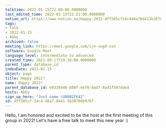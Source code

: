 ```yaml
---
talktime: 2022-01-15T22:00:00.0000000
last_edited_time: 2022-01-15T22:21:00.0000000
notion_url: https://www.notion.so/Happy-2022-dff585cf24c448a78d413b30708b0767
tags:
- Talk
- 2022-01-15
- Abby
archived: false
meeting_link: https://meet.google.com/ijn-vugd-osn
software: Google Meet
language_level: intermediate to advanced
created_time: 2021-08-17T19:10:00.0000000
parent_type: database_id
indexDate: 2022-01-15
object: page
title: Happy 2022!
name: Happy 2022!
parent_database_id: e9339446-880f-4ef0-8ad7-8ad1f507dded
hosts: Abby
sign_up_here: "Just come \U0001F642"
id: dff585cf-24c4-48a7-8d41-3b30708b0767
---
```


Hello, I am honored and excited to be the host at the first meeting of this group in 2022! Let's have a free talk to meet this new year :)





